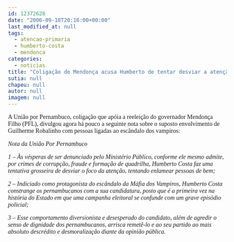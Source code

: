 ```yaml
---
id: 12372628
date: "2006-09-18T20:16:00+00:00"
last_modified_at: null
tags:
  - atencao-primaria
  - humberto-costa
  - mendonca
categories:
  - noticias
title: "Coligação de Mendonça acusa Humberto de tentar desviar a atenção"
sutia: null
chapeu: null
autor: null
imagem: null
---
```

<p><P><FONT face=Verdana>A União por Pernambuco, coligação que apóia a reeleição do governador Mendonça Filho (PFL), divulgou agora há pouco a seguinte nota sobre o suposto envolvimento de Guilherme Robalinho com pessoas ligadas ao escândalo dos vampiros:</FONT></P></p>
<p><P><FONT face=Verdana><EM>Nota da União Por Pernambuco </EM></FONT></P></p>
<p><P><FONT face=Verdana><EM>1 – Às vésperas de ser denunciado pelo Ministério Público, conforme ele mesmo admite, por crimes de corrupção, fraude e formação de quadrilha, Humberto Costa faz uma tentativa grosseira de desviar o foco da atenção, tentando enlamear pessoas de bem; </EM></FONT></P></p>
<p><P><FONT face=Verdana><EM>2 – Indiciado como protagonista do escândalo da Máfia dos Vampiros, Humberto Costa constrange os pernambucanos com a sua candidatura, posto que é a primeira vez na história do Estado em que uma campanha eleitoral se confunde com um grave episódio policial; </EM></FONT></P></p>
<p><P><FONT face=Verdana><EM>3 – Esse comportamento diversionista e desesperado do candidato, além de agredir o senso de dignidade dos pernambucanos, arrisca remetê-lo e ao seu partido ao mais absoluto descrédito e desmoralização diante da opinião pública.</EM></FONT></P> </p>
